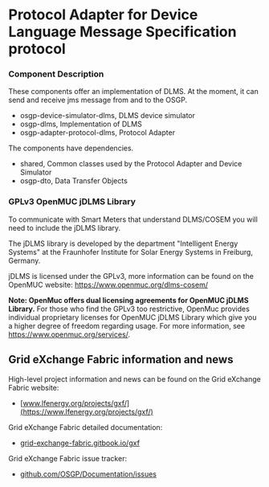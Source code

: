 <!--
SPDX-FileCopyrightText: Contributors to the GXF project

SPDX-License-Identifier: Apache-2.0
-->

# Protocol Adapter for Device Language Message Specification protocol

### Component Description

These components offer an implementation of DLMS. At the moment, it can send and receive jms message from and to the OSGP.

- osgp-device-simulator-dlms, DLMS device simulator
- osgp-dlms, Implementation of DLMS
- osgp-adapter-protocol-dlms, Protocol Adapter

The components have dependencies.

- shared, Common classes used by the Protocol Adapter and Device Simulator
- osgp-dto, Data Transfer Objects

### GPLv3 OpenMUC jDLMS Library

To communicate with Smart Meters that understand DLMS/COSEM you will need to include the jDLMS library.

The jDLMS library is developed by the department "Intelligent Energy Systems" at the Fraunhofer Institute for Solar Energy Systems in Freiburg, Germany.

jDLMS is licensed under the GPLv3, more information can be found on the OpenMUC website: https://www.openmuc.org/dlms-cosem/

**Note: OpenMuc offers dual licensing agreements for OpenMUC jDLMS Library.** 
For those who find the GPLv3 too restrictive, OpenMuc provides individual proprietary licenses for OpenMUC jDLMS Library which give you a higher degree of freedom regarding usage. For more information, see https://www.openmuc.org/services/.

## Grid eXchange Fabric information and news

High-level project information and news can be found on the Grid eXchange Fabric website:
* [www.lfenergy.org/projects/gxf/](https://www.lfenergy.org/projects/gxf/)

Grid eXchange Fabric detailed documentation:
* [grid-exchange-fabric.gitbook.io/gxf](https://grid-exchange-fabric.gitbook.io/gxf)

Grid eXchange Fabric issue tracker:
* [github.com/OSGP/Documentation/issues](https://github.com/OSGP/Documentation/issues)

